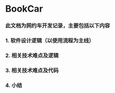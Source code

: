 # BookCar

### 此文档为网约车开发记录，主要包括以下内容

### 1. 软件设计逻辑（以使用流程为主线）

### 2. 相关技术难点及逻辑

### 3. 相关技术难点及代码

### 4. 小结



